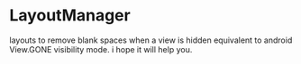 LayoutManager
=============

layouts to remove blank spaces when a view is hidden equivalent to android View.GONE visibility mode.
i hope it will help you.

